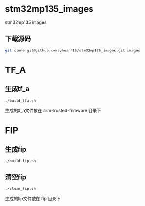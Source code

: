 # stm32mp135_images

stm32mp135 images

## 下载源码

``` sh
git clone git@github.com:yhuan416/stm32mp135_images.git images
```

# TF_A

## 生成tf_a

``` sh
./build_tfa.sh
```

生成的tf_a文件放在 arm-trusted-firmware 目录下

# FIP

## 生成fip

``` sh
./build_fip.sh
```

## 清空fip

``` sh
./clean_fip.sh
```

生成的fip文件放在 fip 目录下



